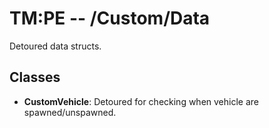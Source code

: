 # TM:PE -- /Custom/Data
Detoured data structs.
## Classes
- **CustomVehicle**: Detoured for checking when vehicle are spawned/unspawned. 